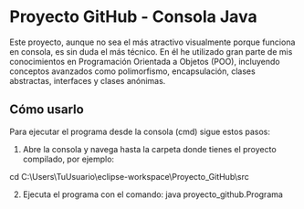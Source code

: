 # Proyecto GitHub - Consola Java

Este proyecto, aunque no sea el más atractivo visualmente porque funciona en consola, es sin duda el más técnico. En él he utilizado gran parte de mis conocimientos en Programación Orientada a Objetos (POO), incluyendo conceptos avanzados como polimorfismo, encapsulación, clases abstractas, interfaces y clases anónimas.

## Cómo usarlo

Para ejecutar el programa desde la consola (cmd) sigue estos pasos:

1. Abre la consola y navega hasta la carpeta donde tienes el proyecto compilado, por ejemplo:

cd C:\Users\TuUsuario\eclipse-workspace\Proyecto_GitHub\src

2. Ejecuta el programa con el comando:
java proyecto_github.Programa
